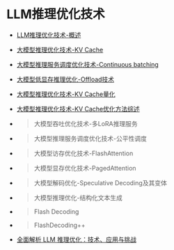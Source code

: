 # LLM推理优化技术
*   [LLM推理优化技术-概述](https://github.com/liguodongiot/llm-action/blob/main)
*   [大模型推理优化技术-KV Cache](https://www.zhihu.com/question/653658936/answer/3569365986)
*   [大模型推理服务调度优化技术-Continuous batching](https://zhuanlan.zhihu.com/p/719610083)
*   [大模型低显存推理优化-Offload技术](https://juejin.cn/post/7405158045628596224)
*   [大模型推理优化技术-KV Cache量化](https://juejin.cn/post/7420231738558627874)
*   [大模型推理优化技术-KV Cache优化方法综述](https://github.com/liguodongiot/llm-action/blob/main)
*   > 大模型吞吐优化技术-多LoRA推理服务
    
*   > 大模型推理服务调度优化技术-公平性调度
    
*   > 大模型访存优化技术-FlashAttention
    
*   > 大模型显存优化技术-PagedAttention
    
*   > 大模型解码优化-Speculative Decoding及其变体
    
*   > 大模型推理优化-结构化文本生成
    
*   > Flash Decoding
    
*   > FlashDecoding++
    
*   [全面解析 LLM 推理优化：技术、应用与挑战](https://zhuanlan.zhihu.com/p/18736565021)